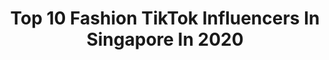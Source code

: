 ---
title: Top 10 Fashion TikTok Influencers In Singapore In 2020
description: >-
  Find top fashion TikTok influencers in Singapore in 2020. Most popular hashtags: #fyp #foryou #fashion #tiktoksg.
platform: TikTok
hits: 16
text_top: Discover the best TikTok profiles on inBeat.
text_bottom: Our database holds 16 TikTok influencers like this in Singapore for you to contact.
profiles:
  - username: "buffbaby88"
    fullname: >-
      buff baby
    bio: >-
      fitness + fashion nellyjellylana@yahoo.com📩 VLOG #2 OUT ON YOUTUBE⬇️
    location: "Singapore"
    followers: 70700
    engagement: 822
    commentsToLikes: 0.012848
    id: cka0w2eas15z90i78x89bhnu6
    verified: false
    hashtags: "#weightloss, #fyp, #photogenic, #tiktokfashion"
  - username: "shawnthia"
    fullname: >-
      Shawn Thia
    bio: >-
      Singapore Artiste 🇸🇬 Managed by TCP Artistes Follow me on IG! @shawnthia
    location: "Singapore"
    followers: 51700
    engagement: 514
    commentsToLikes: 0.050271
    id: ckai9nfjt8zda0i78a5ynjnp9
    verified: false
    hashtags: "#tiktoksg, #xyzbca, #foryoupage, #mensfashion"
  - username: "melissackoh"
    fullname: >-
      Melissa C. Koh
    bio: >-
      Instagram: @melissackoh
    location: "Singapore"
    followers: 38000
    engagement: 360
    commentsToLikes: 0.017085
    id: ckacco85ci91o0i78awinda89
    verified: false
    hashtags: "#fyp, #fashion, #couplewear, #style"
  - username: "girlstreetshot"
    fullname: >-
      YC-Street
    bio: >-
      ❤️Follow me to appreciate the beauty of the girl❤️
    location: "Singapore"
    followers: 70800
    engagement: 1634
    commentsToLikes: 0.006655
    id: ck9eulh35eem40j78aa55b24v
    verified: false
    hashtags: "#fyp, #girl, #beautifulgirl, #foryou"
  - username: "shein_official"
    fullname: >-
      SHEIN
    bio: >-
      SHEIN.COM WEAR YOUR WONDERFUL Get featured using #SHEIN or tag @shein_official
    location: "Singapore"
    followers: 980400
    engagement: 1026
    commentsToLikes: 0.008867
    id: ck8ja6d3dqsc60j784s0f9vb8
    verified: true
    hashtags: "#outfitinspo, #fashiontips, #ootd, #ootds"
  - username: "boonkaewnaree"
    fullname: >-
      糖果學長
    bio: >-
      🇸🇬🇹🇭 LIVE: Next Saturday 8-9pm Instagram: @boonkaewnaree Dance | Slomo
    location: "Singapore"
    followers: 115800
    engagement: 1399
    commentsToLikes: 0.073946
    id: ck80odvs3h56p0j7867gvwv0o
    verified: false
    hashtags: "#tiktoksingapore, #blackpink, #fyp, #lisacrabdance"
  - username: "aleks_kost_tiktok"
    fullname: >-
      Aleks Kost
    bio: >-
      IG: alekskost31 YT: AleksKost For future projects & tutorials check out my IG
    location: "Singapore"
    followers: 1700000
    engagement: 1231
    commentsToLikes: 0.013866
    id: ck8tm8c11e9pc0j78dp3ayman
    verified: true
    hashtags: "#foryoupage, #foryou, #alekskost, #fyp"
  - username: "lordkimochi"
    fullname: >-
      lord kimochi 💦
    bio: >-
      east side till i dię snapchat: lordkimochi faves personality
    location: "Singapore"
    followers: 30400
    engagement: 964
    commentsToLikes: 0.048811
    id: ckdnu5i2dmojb0j23x1nzffi0
    verified: false
    hashtags: "#anime, #singapore, #tiktoksg, #halloween"
  - username: "cassandrastephanie"
    fullname: >-
      Cassandra🙈
    bio: >-
      Sharing my life🌷 DM for collabs❤️
    location: "Singapore"
    followers: 3950
    engagement: 337
    commentsToLikes: 0.093185
    id: ckdnu5bscmoa00j236w7wp3j3
    verified: false
    hashtags: "#foryou, #fyp, #tiktoksg, #singapore"
  - username: "lisa9775"
    fullname: >-
      lisa
    bio: >-
      
    location: "Singapore"
    followers: 43300
    engagement: 1864
    commentsToLikes: 0.010762
    id: ckc8c157585g20j23g7djddqk
    verified: false
    hashtags: "#fyp, #acrylicnails, #myart, #beautytips"
---